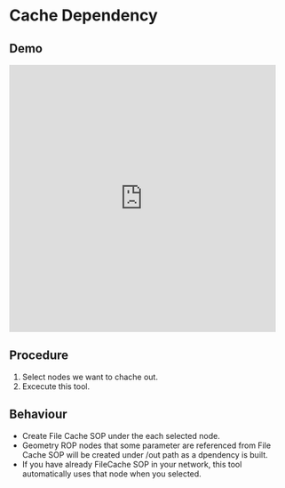 # Cache Dependency

## Demo
<iframe src="https://vine.co/v/etgXVIPA7Yz/embed/simple" width="480" height="480" frameborder="0"></iframe><script src="https://platform.vine.co/static/scripts/embed.js"></script>

## Procedure

1. Select nodes we want to chache out.
2. Excecute this tool.

## Behaviour

* Create File Cache SOP under the each selected node.
* Geometry ROP nodes that some parameter are referenced from File Cache SOP will be created under /out path as a dpendency is built.
* If you have already FileCache SOP in your network, this tool automatically uses that node when you selected.
